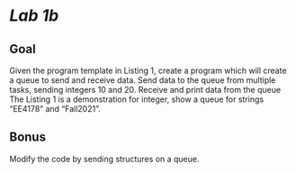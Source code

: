 # _Lab 1b_

## Goal
Given the program template in Listing 1, create a program which will create a queue to send and receive data.
Send data to the queue from multiple tasks, sending integers 10 and 20.
Receive and print data from the queue
The Listing 1 is a demonstration for integer, show a queue 
for strings “EE4178” and “Fall2021”.

## Bonus
Modify the code by sending structures on a queue. 
